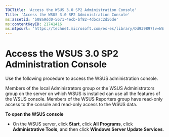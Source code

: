 ```yaml
---
TOCTitle: 'Access the WSUS 3.0 SP2 Administration Console'
Title: 'Access the WSUS 3.0 SP2 Administration Console'
ms:assetid: 'b08a9dd0-5671-4ecb-bf82-4d5cac2d56de'
ms:contentKeyID: 21741416
ms:mtpsurl: 'https://technet.microsoft.com/es-es/library/Dd939897(v=WS.10)'
---
```


Access the WSUS 3.0 SP2 Administration Console
==============================================

Use the following procedure to access the WSUS administration console.

Members of the local Administrators group or the WSUS Administrators group on the server on which WSUS is installed can use all the features of the WSUS console. Members of the WSUS Reporters group have read-only access to the console and read-only access to the WSUS data.

**To open the WSUS console**
-   On the WSUS server, click **Start**, click **All Programs**, click **Administrative Tools**, and then click **Windows Server Update Services**.
